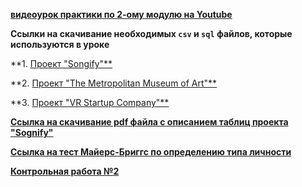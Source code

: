 [**видеоурок практики по 2-ому модулю на Youtube**](https://youtu.be/E_CHMADEa_A)

**Ccылки на скачивание необходимых `csv`  и `sql` файлов, которые используются в уроке**

**1. [Проект "Songify"**](https://disk.yandex.ru/d/wVdkWOzVyajqmA)
 

**2. [Проект "The Metropolitan Museum of Art"**](https://disk.yandex.ru/d/w_UkAjeT6gxUKQ)
 

**3. [Проект "VR Startup Company"**](https://disk.yandex.ru/d/mk903IcvyTw8HQ)


[**Ccылка на скачивание pdf файла с описанием таблиц проекта "Sognify"**](/Module2/PracticeModule2/PDFfiles/Описание%20таблиц%20проекта%20Sognify.pdf)

[**Ссылка на тест Майерс-Бриггс по определению типа личности**](https://www.16personalities.com/ru/test-lichnosti)

[**Контрольная работа №2**](/Module2/PracticeModule2/SQLfiles/SQLForPractice№2student.sql)



